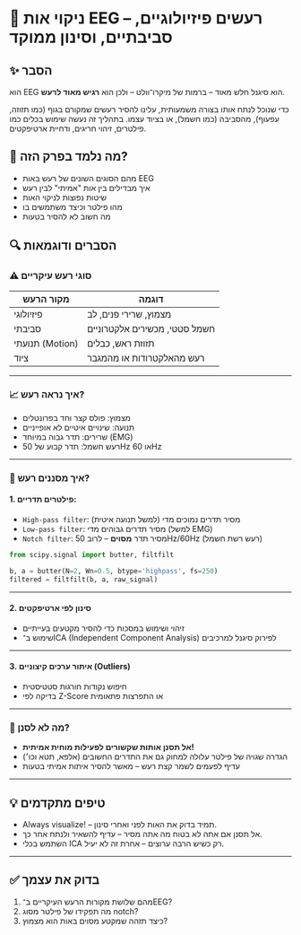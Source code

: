 # 📘 ניקוי אות EEG – רעשים פיזיולוגיים, סביבתיים, וסינון ממוקד

## ✨ הסבר
הוא EEG הוא סיגנל חלש מאוד – ברמות של מיקרו־וולט – ולכן הוא **רגיש מאוד לרעש**. 

כדי שנוכל לנתח אותו בצורה משמעותית, עלינו להסיר רעשים שמקורם בגוף (כמו תזוזה, עפעוף), מהסביבה (כמו חשמל), או בציוד עצמו. בתהליך זה נעשה שימוש בכלים כמו פילטרים, זיהוי חריגים, ודחיית ארטיפקטים.

## 🧠 מה נלמד בפרק הזה?
- מהם הסוגים השונים של רעש באות EEG
- איך מבדילים בין אות "אמיתי" לבין רעש
- שיטות נפוצות לניקוי האות
- מהו פילטר וכיצד משתמשים בו
- מה חשוב לא להסיר בטעות

## 🔍 הסברים ודוגמאות

### ⚠️ סוגי רעש עיקריים

| מקור הרעש              | דוגמה                  |
|-------------------------|--------------------------|
| פיזיולוגי              | מצמוץ, שרירי פנים, לב    |
| סביבתי                 | חשמל סטטי, מכשירים אלקטרוניים |
| תנועתי (Motion)        | תזוזת ראש, כבלים         |
| ציוד                   | רעש מהאלקטרודות או מהמגבר |

---

### 📈 איך נראה רעש?

- מצמוץ: פולס קצר וחד בפרונטלים
- תנועה: שינויים איטיים לא אופייניים
- שרירים: תדר גבוה במיוחד (EMG)
- רעש חשמל: תדר קבוע של 50Hz או 60Hz

---

### 🧹 איך מסננים רעש?

#### 1. **פילטרים תדריים**:
- `High-pass filter`: מסיר תדרים נמוכים מדי (למשל תנועה איטית)
- `Low-pass filter`: מסיר תדרים גבוהים מדי (למשל EMG)
- `Notch filter`: מסיר תדר **מסוים** – לרוב 50Hz/60Hz (רעש רשת חשמל)

```python
from scipy.signal import butter, filtfilt

b, a = butter(N=2, Wn=0.5, btype='highpass', fs=250)
filtered = filtfilt(b, a, raw_signal)
````

---

#### 2. **סינון לפי ארטיפקטים**

* זיהוי ושימוש במסכות כדי להסיר מקטעים בעייתיים
* שימוש ב־ICA (Independent Component Analysis) לפירוק סיגנל למרכיבים

---

#### 3. **איתור ערכים קיצוניים (Outliers)**

* חיפוש נקודות חורגות סטטיסטית
* בדיקה לפי Z-Score או התפרצות פתאומית

---

### 🎯 מה לא לסנן?

* **אל תסנן אותות שקשורים לפעילות מוחית אמיתית!**
* הגדרה שגויה של פילטר עלולה למחוק גם את התדרים החשובים (אלפא, תטא וכו׳)
* עדיף לפעמים לשמר קצת רעש – מאשר להסיר איתות אמיתי בטעות

---

## 💡 טיפים מתקדמים

* Always visualize! – תמיד בדוק את האות לפני ואחרי סינון.
* אל תסנן אם אתה לא בטוח מה אתה מסיר – עדיף להשאיר ולנתח אחר כך.
* השתמש בכלי ICA רק כשיש הרבה ערוצים – אחרת זה לא יעיל.

---

## ✅ בדוק את עצמך

1. מהם שלושת מקורות הרעש העיקריים ב־EEG?
2. מה תפקידו של פילטר מסוג notch?
3. כיצד תזהה שמקטע מסוים באות הוא מצמוץ?
